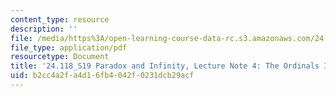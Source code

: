```yaml
---
content_type: resource
description: ''
file: /media/https%3A/open-learning-course-data-rc.s3.amazonaws.com/24-118-paradox-and-infinity-spring-2019/b2cc4a2fa4d16fb4042f0231dcb29acf_MIT24_118S19_LecNote4.pdf
file_type: application/pdf
resourcetype: Document
title: '24.118_S19 Paradox and Infinity, Lecture Note 4: The Ordinals II'
uid: b2cc4a2f-a4d1-6fb4-042f-0231dcb29acf
---
```


